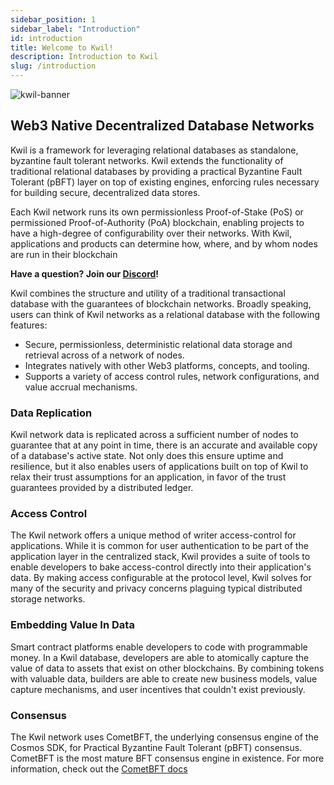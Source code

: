 ```yaml
---
sidebar_position: 1
sidebar_label: "Introduction"
id: introduction
title: Welcome to Kwil!
description: Introduction to Kwil
slug: /introduction
---
```


![kwil-banner](../docs/kwil-banner.svg)

## Web3 Native Decentralized Database Networks

Kwil is a framework for leveraging relational databases as standalone, byzantine fault tolerant networks. Kwil extends the functionality of traditional relational databases by providing a practical Byzantine Fault Tolerant (pBFT) layer on top of existing engines, enforcing rules necessary for building secure, decentralized data stores.

Each Kwil network runs its own permissionless Proof-of-Stake (PoS) or permissioned Proof-of-Authority (PoA) blockchain, enabling projects to have a high-degree of configurability over their networks. With Kwil, applications and products can determine how, where, and by whom nodes are run in their blockchain

**Have a question? Join our [Discord](<https://discord.com/invite/HzRPZ59Kay>)!**

Kwil combines the structure and utility of a traditional transactional database with the guarantees of blockchain networks.  Broadly speaking, users can think of Kwil networks as a relational database with the following features:

- Secure, permissionless, deterministic relational data storage and retrieval across of a network of nodes.
- Integrates natively with other Web3 platforms, concepts, and tooling.
- Supports a variety of access control rules, network configurations, and value accrual mechanisms.

### Data Replication

Kwil network data is replicated across a sufficient number of nodes to guarantee that at any point in time, there is an accurate and available copy of a database's active state.  Not only does this ensure uptime and resilience, but it also enables users of applications built on top of Kwil to relax their trust assumptions for an application, in favor of the trust guarantees provided by a distributed ledger.

### Access Control

The Kwil network offers a unique method of writer access-control for applications.  While it is common for user authentication to be part of the application layer in the centralized stack, Kwil provides a suite of tools to enable developers to bake access-control directly into their application's data.  By making access configurable at the protocol level, Kwil solves for many of the security and privacy concerns plaguing typical distributed storage networks.

### Embedding Value In Data

Smart contract platforms enable developers to code with programmable money.  In a Kwil database, developers are able to atomically capture the value of data to assets that exist on other blockchains.  By combining tokens with valuable data, builders are able to create new business models, value capture mechanisms, and user incentives that couldn't exist previously.

### Consensus

The Kwil network uses CometBFT, the underlying consensus engine of the Cosmos SDK, for Practical Byzantine Fault Tolerant (pBFT) consensus. CometBFT is the most mature BFT consensus engine in existence. For more information, check out the [CometBFT docs](https://docs.cometbft.com/v0.38/)
